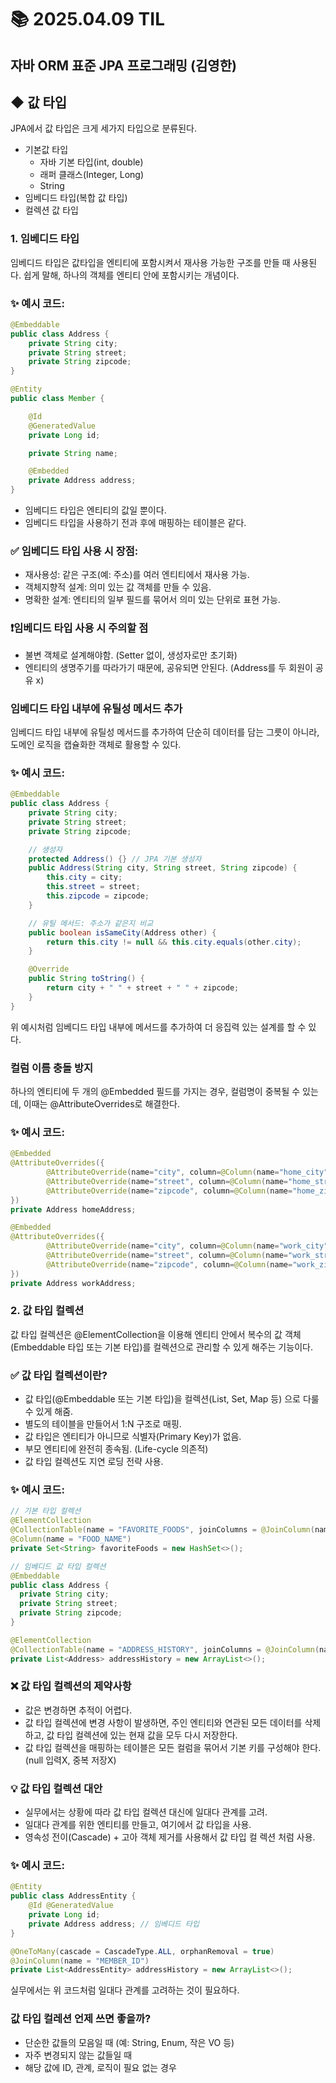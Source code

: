 # 📚 2025.04.09 TIL
## 자바 ORM 표준 JPA 프로그래밍 (김영한)
##  ◆ 값 타입
JPA에서 값 타입은 크게 세가지 타입으로 분류된다.
- 기본값 타입 
  - 자바 기본 타입(int, double)
  - 래퍼 클래스(Integer, Long)
  - String
- 임베디드 타입(복합 값 타입)
- 컬렉션 값 타입

### 1. 임베디드 타입
임베디드 타입은 값타입을 엔티티에 포함시켜서 재사용 가능한 구조를 만들 때 사용된다.
쉽게 말해, 하나의 객체를 엔티티 안에 포함시키는 개념이다.

### ✨ 예시 코드:
```java
@Embeddable
public class Address {
    private String city;
    private String street;
    private String zipcode;
}
```
```java
@Entity
public class Member {

    @Id
    @GeneratedValue
    private Long id;

    private String name;

    @Embedded
    private Address address;
}
```
- 임베디드 타입은 엔티티의 값일 뿐이다.
- 임베디드 타입을 사용하기 전과 후에 매핑하는 테이블은 같다.

### ✅ 임베디드 타입 사용 시 장점:
- 재사용성: 같은 구조(예: 주소)를 여러 엔티티에서 재사용 가능.
- 객체지향적 설계: 의미 있는 값 객체를 만들 수 있음.
- 명확한 설계: 엔티티의 일부 필드를 묶어서 의미 있는 단위로 표현 가능.

### ❗임베디드 타입 사용 시 주의할 점
- 불변 객체로 설계해야함. (Setter 없이, 생성자로만 초기화)
- 엔티티의 생명주기를 따라가기 때문에, 공유되면 안된다. (Address를 두 회원이 공유 x)

### 임베디드 타입 내부에 유틸성 메서드 추가
임베디드 타입 내부에 유틸성 메서드를 추가하여 단순히 데이터를 담는 그릇이 아니라, 
도메인 로직을 캡슐화한 객체로 활용할 수 있다.

### ✨ 예시 코드:
```java
@Embeddable
public class Address {
    private String city;
    private String street;
    private String zipcode;

    // 생성자
    protected Address() {} // JPA 기본 생성자
    public Address(String city, String street, String zipcode) {
        this.city = city;
        this.street = street;
        this.zipcode = zipcode;
    }

    // 유틸 메서드: 주소가 같은지 비교
    public boolean isSameCity(Address other) {
        return this.city != null && this.city.equals(other.city);
    }

    @Override
    public String toString() {
        return city + " " + street + " " + zipcode;
    }
}
```
위 예시처럼 임베디드 타입 내부에 메서드를 추가하여 더 응집력 있는 설계를 할 수 있다.

### 컬럼 이름 충돌 방지
하나의 엔티티에 두 개의 @Embedded 필드를 가지는 경우, 컬럼명이 중복될 수 있는데,
이때는 @AttributeOverrides로 해결한다.

### ✨ 예시 코드:
```java
@Embedded
@AttributeOverrides({
        @AttributeOverride(name="city", column=@Column(name="home_city")),
        @AttributeOverride(name="street", column=@Column(name="home_street")),
        @AttributeOverride(name="zipcode", column=@Column(name="home_zipcode"))
})
private Address homeAddress;

@Embedded
@AttributeOverrides({
        @AttributeOverride(name="city", column=@Column(name="work_city")),
        @AttributeOverride(name="street", column=@Column(name="work_street")),
        @AttributeOverride(name="zipcode", column=@Column(name="work_zipcode"))
})
private Address workAddress;
```

### 2. 값 타입 컬렉션
값 타입 컬렉션은 @ElementCollection을 이용해 엔티티 안에서 복수의 값 객체
(Embeddable 타입 또는 기본 타입)를 컬렉션으로 관리할 수 있게 해주는 기능이다.

### ✅ 값 타입 컬렉션이란?
- 값 타입(@Embeddable 또는 기본 타입)을 컬렉션(List, Set, Map 등) 으로 다룰 수 있게 해줌.
- 별도의 테이블을 만들어서 1:N 구조로 매핑.
- 값 타입은 엔티티가 아니므로 식별자(Primary Key)가 없음.
- 부모 엔티티에 완전히 종속됨. (Life-cycle 의존적)
- 값 타입 컬렉션도 지연 로딩 전략 사용.

### ✨ 예시 코드:
```java
// 기본 타입 컬렉션
@ElementCollection
@CollectionTable(name = "FAVORITE_FOODS", joinColumns = @JoinColumn(name = "MEMBER_ID"))
@Column(name = "FOOD_NAME")
private Set<String> favoriteFoods = new HashSet<>();
```
```java
// 임베디드 값 타입 컬렉션
@Embeddable
public class Address {
  private String city;
  private String street;
  private String zipcode;
}

@ElementCollection
@CollectionTable(name = "ADDRESS_HISTORY", joinColumns = @JoinColumn(name = "MEMBER_ID"))
private List<Address> addressHistory = new ArrayList<>();
```

### ❌ 값 타입 컬렉션의 제약사항
- 값은 변경하면 추적이 어렵다.
- 값 타입 컬렉션에 변경 사항이 발생하면, 주인 엔티티와 연관된 모든 데이터를 삭제하고, 
값 타입 컬렉션에 있는 현재 값을 모두 다시 저장한다.
- 값 타입 컬렉션을 매핑하는 테이블은 모든 컬럼을 묶어서 기본 키를 구성해야 한다.
(null 입력X, 중복 저장X)

### 💡 값 타입 컬렉션 대안
- 실무에서는 상황에 따라 값 타입 컬렉션 대신에 일대다 관계를 고려.
- 일대다 관계를 위한 엔티티를 만들고, 여기에서 값 타입을 사용.
- 영속성 전이(Cascade) + 고아 객체 제거를 사용해서 값 타입 컬 렉션 처럼 사용.

### ✨ 예시 코드:
```java
@Entity
public class AddressEntity {
    @Id @GeneratedValue
    private Long id;
    private Address address; // 임베디드 타입
}

@OneToMany(cascade = CascadeType.ALL, orphanRemoval = true)
@JoinColumn(name = "MEMBER_ID")
private List<AddressEntity> addressHistory = new ArrayList<>();
```
실무에서는 위 코드처럼 일대다 관계를 고려하는 것이 필요하다.

### 값 타입 컬레션 언제 쓰면 좋을까?
- 단순한 값들의 모음일 때 (예: String, Enum, 작은 VO 등)
- 자주 변경되지 않는 값들일 때
- 해당 값에 ID, 관계, 로직이 필요 없는 경우


